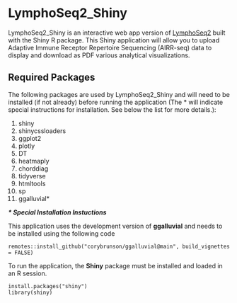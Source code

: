 # LymphoSeq2_Shiny

LymphoSeq2_Shiny is an interactive web app version of [LymphoSeq2](https://github.com/shashidhar22/LymphoSeq2/tree/v0.0.0.9000) built with the Shiny R package. This Shiny application will allow you to upload Adaptive Immune Receptor Repertoire Sequencing (AIRR-seq) data to display and download as PDF various analytical visualizations. 

## Required Packages

The following packages are used by LymphoSeq2_Shiny and will need to be installed (if not already) before running the application (The * will indicate special instructions for installation. See below the list for more details.): 

1. shiny
2. shinycssloaders
3. ggplot2
4. plotly
5. DT
6. heatmaply
7. chorddiag
8. tidyverse
9. htmltools
10. sp
11. ggalluvial*

  ***\* Special Installation Instuctions***
  
  This application uses the development version of **ggalluvial** and needs to be installed using the following code
  ```
  remotes::install_github("corybrunson/ggalluvial@main", build_vignettes = FALSE)
  ```



To run the application, the **Shiny** package must be installed and loaded in an R session.
```
install.packages("shiny")
library(shiny)
```
